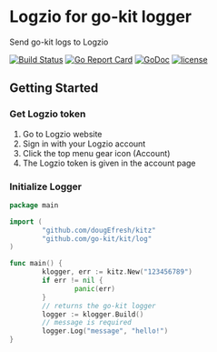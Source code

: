 # Logzio for go-kit logger
Send go-kit logs to Logzio

[![Build Status](https://travis-ci.org/dougEfresh/kitz.svg?branch=master)](https://travis-ci.org/dougEfresh/kitz)
[![Go Report Card](https://goreportcard.com/badge/github.com/dougEfresh/kitz)](https://goreportcard.com/report/github.com/dougEfresh/kitz)
[![GoDoc](https://godoc.org/github.com/dougEfresh/kitz?status.svg)](https://godoc.org/github.com/dougEfresh/kitz)
[![license](http://img.shields.io/badge/license-apache-red.svg?style=flat)](https://raw.githubusercontent.com/dougEfresh/kitz/master/LICENSE)

## Getting Started

### Get Logzio token
1. Go to Logzio website
2. Sign in with your Logzio account
3. Click the top menu gear icon (Account)
4. The Logzio token is given in the account page

### Initialize Logger
```go
package main

import (
        "github.com/dougEfresh/kitz"
        "github.com/go-kit/kit/log"
)

func main() {
        klogger, err := kitz.New("123456789")
        if err != nil {
                panic(err)
        }
        // returns the go-kit logger
        logger := klogger.Build()
        // message is required
        logger.Log("message", "hello!")
}
```
